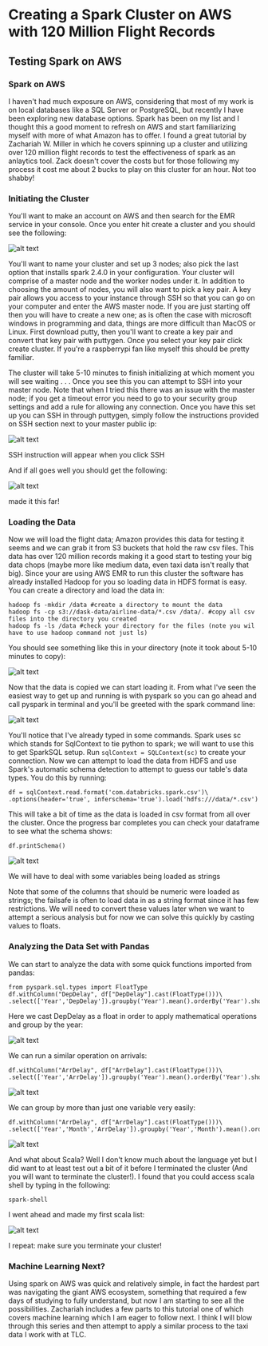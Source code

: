 # Creating a Spark Cluster on AWS with 120 Million Flight Records
## Testing Spark on AWS


### Spark on AWS
I haven't had much exposure on AWS, considering that most of my work is on local databases like a SQL Server or PostgreSQL, but recently I have been exploring new database options. Spark has been on my list and I thought this a good moment to refresh on AWS and start familiarizing myself with more of what Amazon has to offer. I found a great tutorial by Zachariah W. Miller in which he covers spinning up a cluster and utilizing over 120 million flight records to test the effectiveness of spark as an anlaytics tool. Zack doesn't cover the costs but for those following my process it cost me about 2 bucks to play on this cluster for an hour. Not too shabby!

### Initiating the Cluster
You'll want to make an account on AWS and then search for the EMR service in your console. Once you enter hit create a cluster and you should see the following: 

![alt text](../images/starting_spark_aws/initiateCluster.png "Title")

You'll want to name your cluster and set up 3 nodes; also pick the last option that installs spark 2.4.0 in your configuration. Your cluster will comprise of a master node and the worker nodes under it. In addition to choosing the amount of nodes, you will also want to pick a key pair. A key pair allows you access to your instance through SSH so that you can go on your computer and enter the AWS master node. If you are just starting off then you will have to create a new one; as is often the case with microsoft windows in programming and data, things are more difficult than MacOS or Linux. First download putty, then you'll want to create a key pair and convert that key pair with puttygen. Once you select your key pair click create cluster. If you're a raspberrypi fan like myself this should be pretty familiar.

The cluster will take 5-10 minutes to finish initializing at which moment you will see waiting . . . Once you see this you can attempt to SSH into your master node. Note that when I tried this there was an issue with the master node; if you get a timeout error you need to go to your security group settings and add a rule for allowing any connection. Once you have this set up you can SSH in through puttygen, simply follow the instructions provided on SSH section next to your master public ip: 

![alt text](../images/starting_spark_aws/master_ip.png "Title")

SSH instruction will appear when you click SSH

And if all goes well you should get the following: 

![alt text](../images/starting_spark_aws/introEMR.png "Title")

made it this far!

### Loading the Data

Now we will load the flight data; Amazon provides this data for testing it seems and we can grab it from S3 buckets that hold the raw csv files. This data has over 120 million records making it a good start to testing your big data chops (maybe more like medium data, even taxi data isn't really that big). Since your are using AWS EMR to run this cluster the software has already installed Hadoop for you so loading data in HDFS format is easy. You can create a directory and load the data in:
```
hadoop fs -mkdir /data #create a directory to mount the data
hadoop fs -cp s3://dask-data/airline-data/*.csv /data/. #copy all csv files into the directory you created
hadoop fs -ls /data #check your directory for the files (note you wil have to use hadoop command not just ls)
```
You should see something like this in your directory (note it took about 5-10 minutes to copy): 

![alt text](../images/starting_spark_aws/loadingData.png "Title")


Now that the data is copied we can start loading it. From what I've seen the easiest way to get up and running is with pyspark so you can go ahead and call pyspark in terminal and you'll be greeted with the spark command line:

![alt text](../images/starting_spark_aws/pySpark.png "Title")

You'll notice that I've already typed in some commands. Spark uses sc which stands for SqlContext to tie python to spark; we will want to use this to get SparkSQL setup. Run ```sqlContext = SQLContext(sc)``` to create your connection. Now we can attempt to load the data from HDFS and use Spark's automatic schema detection to attempt to guess our table's data types. You do this by running:

```
df = sqlContext.read.format('com.databricks.spark.csv')\
.options(header='true', inferschema='true').load('hdfs:///data/*.csv')
```

This will take a bit of time as the data is loaded in csv format from all over the cluster. Once the progress bar completes you can check your dataframe to see what the schema shows:
```
df.printSchema()
```

![alt text](../images/starting_spark_aws/schema.png "Title")


We will have to deal with some variables being loaded as strings

Note that some of the columns that should be numeric were loaded as strings; the failsafe is often to load data in as a string format since it has few restrictions. We will need to convert these values later when we want to attempt a serious analysis but for now we can solve this quickly by casting values to floats.

### Analyzing the Data Set with Pandas
We can start to analyze the data with some quick functions imported from pandas:

```
from pyspark.sql.types import FloatType
df.withColumn("DepDelay", df["DepDelay"].cast(FloatType()))\
.select(['Year','DepDelay']).groupby('Year').mean().orderBy('Year').show(50)
```

Here we cast DepDelay as a float in order to apply mathematical operations and group by the year:

![alt text](../images/starting_spark_aws/groupYear.png "Title")

We can run a similar operation on arrivals:

```
df.withColumn("ArrDelay", df["ArrDelay"].cast(FloatType()))\
.select(['Year','ArrDelay']).groupby('Year').mean().orderBy('Year').show(50)
```

![alt text](../images/starting_spark_aws/groupYearResult.png "Title")

We can group by more than just one variable very easily:

```
df.withColumn("ArrDelay", df["ArrDelay"].cast(FloatType()))\
.select(['Year','Month','ArrDelay']).groupby('Year','Month').mean().orderBy('Year').show(50)
```

![alt text](../images/starting_spark_aws/addVariable.png "Title")

And what about Scala? Well I don't know much about the language yet but I did want to at least test out a bit of it before I terminated the cluster (And you will want to terminate the cluster!). I found that you could access scala shell by typing in the following:

```spark-shell```

I went ahead and made my first scala list:

![alt text](../images/starting_spark_aws/ScalaList.png "Title")

I repeat: make sure you terminate your cluster!

### Machine Learning Next?
Using spark on AWS was quick and relatively simple, in fact the hardest part was navigating the giant AWS ecosystem, something that required a few days of studying to fully understand, but now I am starting to see all the possibilities. Zachariah includes a few parts to this tutorial one of which covers machine learning which I am eager to follow next. I think I will blow through this series and then attempt to apply a similar process to the taxi data I work with at TLC.